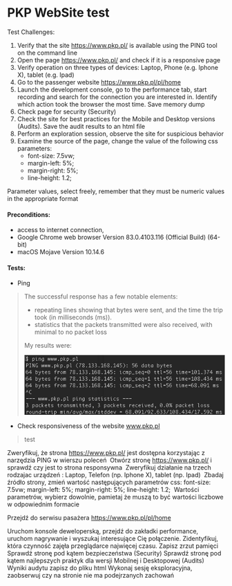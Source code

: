 # PKP WebSite test

Test Challenges:
1. Verify that the site https://www.pkp.pl/ is available using the PING tool on the command line 
2. Open the page https://www.pkp.pl/ and check if it is a responsive page
3. Verify operation on three types of devices: Laptop, Phone (e.g. Iphone X), tablet (e.g.
Ipad) 
4. Go to the passenger website https://www.pkp.pl/pl/home
5. Launch the development console, go to the performance tab, start recording and search for the connection you are interested in. Identify which action took the browser the most time. Save memory dump
6. Check page for security (Security)
7. Check the site for best practices for the Mobile and Desktop versions (Audits). Save the audit results to an html file
8. Perform an exploration session, observe the site for suspicious behavior
9. Examine the source of the page, change the value of the following css parameters:
    - font-size: 7.5vw;
    - margin-left: 5%;
    - margin-right: 5%;
    - line-height: 1.2;
    
Parameter values, select freely, remember that they must be numeric values ​​in the appropriate format

#### Preconditions:
- access to internet connection, 
- Google Chrome web browser Version 83.0.4103.116 (Official Build) (64-bit)
- macOS Mojave Version 10.14.6

#### Tests:

- Ping

> The successful response has a few notable elements:
> - repeating lines showing that bytes were sent, and the time the trip took (in milliseconds (ms)).
> - statistics that the packets transmitted were also received, with minimal to no packet loss
>
> My results were:
>
> ![](https://github.com/kkowalRepository/kkowal_portfolio/blob/master/Manual%20Testing/PKPWebSiteTest/images/pingTest.png)

- Check responsiveness of the website www.pkp.pl

> test









Zweryfikuj, że strona https://www.pkp.pl/ jest dostępna korzystając z narzędzia PING w wierszu poleceń  Otwórz stronę https://www.pkp.pl/ i sprawdź czy jest to strona responsywna 
Zweryfikuj działanie na trzech rodzajac urządzeń : Laptop, Telefon (np. Iphone X), tablet (np. 
Ipad)  Zbadaj źródło strony, zmień wartość następujących parametrów css:
    font-size: 7.5vw;
    margin-left: 5%;
    margin-right: 5%;
    line-height: 1.2;
 Wartości parametrów, wybierz dowolnie, pamietaj że muszą to być wartości liczbowe w odpowiednim formacie 

Przejdź do serwisu pasażera https://www.pkp.pl/pl/home

Uruchom konsole deweloperską, przejdź do zakładki performance, uruchom nagrywanie i wyszukaj interesujące Cię połączenie. Zidentyfikuj, która czynność zajęła przeglądarce najwięcej czasu. Zapisz zrzut pamięci
Sprawdź stronę pod kątem bezpieczeństwa (Security)
Sprawdź stronę pod kątem najlepszych praktyk dla wersji Mobilnej i Desktopowej (Audits)
Wyniki audytu zapisz do pliku html 
Wykonaj sesję eksploracyjna, zaobserwuj czy na stronie nie ma podejrzanych zachowań